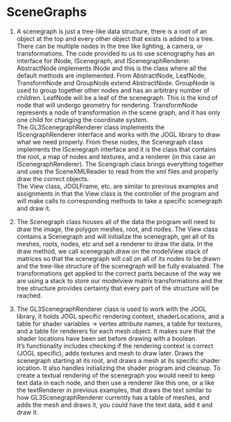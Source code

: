 # SceneGraphs
1. A scenegraph is just a tree-like data structure, there is a root of an object at the top and every other 
object that exists is added to a tree.  There can be multiple nodes in the tree like lighting, a camera, or 
transformations.  The code provided to us to use scenography has an interface for INode, IScenegraph, and 
IScenegraphRenderer.  AbstractNode implements INode and this is the class where all the default methods are 
implemented. From AbstractNode, LeafNode, TransformNode and GroupNode extend AbstractNode.  GroupNode is used 
to group together other nodes and has an arbitrary number of children. LeafNode will be a leaf of the scenegraph. 
This is the kind of node that will undergo geometry for rendering.  TransformNode represents a node of 
transformation in the scene graph, and it has only one child for changing the coordinate system.  
The GL3ScenegraphRenderer class implements the IScengraphRenderer interface and works with the JOGL library to
draw what we need properly.
From these nodes, the Scenegraph class implements the IScenegraph interface and it is the class that contains the root,
a map of nodes and textures, and a renderer (in this case an IScenegraphRenderer).  The Scengraph class brings 
everything together and uses the SceneXMLReader to read from the xml files and properly draw the correct objects.  
The View class, JOGLFrame, etc. are similar to previous examples and assignments in that the View class is the controller 
of the program and will make calls to corresponding methods to take a specific scenegraph and draw it.

2. The Scenegraph class houses all of the data the program will need to draw the image, the polygon meshes,
root, and nodes.  The View class contains a Scenegraph and will initialize the scenegraph, get all of its meshes,
roots, nodes, etc and set a renderer to draw the data.  In the draw method, we call scenegraph.draw on the modelView 
stack of matrices so that the scenegraph will call on all of its nodes to be drawn and the tree-like structure of the
scenegraph will be fully evaluated.  The transformations get applied to the correct parts because of the way we are using
a stack to store our modelview matrix transformations and the tree structure provides certainty that every part of 
the structure will be reached.

3. The GL3ScenegraphRenderer class is used to work with the JOGL library, it holds JOGL specific rendering context,
shaderLocations,  and a table for shader variables -> vertex attribute names, a table for textures, and a table for 
renderers for each mesh object.  It makes sure that the shader locations have been set before drawing with a boolean.  
It’s functionality includes checking if the rendering context is correct (JOGL specific), adds textures and mesh to draw later.  Draws the scenegraph starting at its root, and draws a mesh at its specific shader location.  It also handles initializing the shader program and cleanup.  To create a textual rendering of the scenegraph you would need to keep text data in each node, and then use a renderer like this one, or a like the textRenderer in previous examples, that draws the text similar to how GL3ScenegraphRenderer currently has a table of meshes, and adds the mesh and draws it, you could have the text data, add it and draw it.
